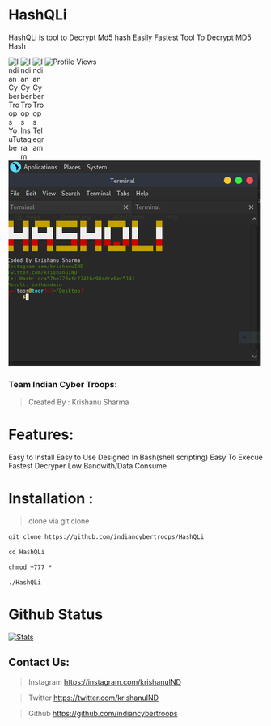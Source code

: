 # HashQLi
HashQLi is tool to Decrypt Md5 hash Easily 
Fastest Tool To Decrypt MD5 Hash
 <p>
 <a href="https://www.youtube.com/c/indiancybertroops">
    <img align="left" alt="Indian Cyber Troops YouTube" width="24px" src="https://cdn.jsdelivr.net/npm/simple-icons@3.2.0/icons/youtube.svg" />
  </a>
    <a href="https://instagram.com/indiancybertroops">
    <img align="left" alt="Indian Cyber Troops Instagram" width="24px" src="https://cdn.jsdelivr.net/npm/simple-icons@3.2.0/icons/instagram.svg" />
  </a>
     <a href="https://t.me/indiancybertroops">
    <img align="left" alt="Indian Cyber Troops Telegram" width="24px" src="https://cdn.jsdelivr.net/npm/simple-icons@3.2.0/icons/telegram.svg" />
  </a>

</p>
   
   ![Profile Views](https://hits.seeyoufarm.com/api/count/incr/badge.svg?url=https://github.com/indiancybertroopsy/&title=Profile%20Views)


![](HashQLi.png)

### Team Indian Cyber Troops:
>Created By : Krishanu Sharma 

# Features:
Easy to Install
Easy to Use
Designed In Bash(shell scripting)
Easy To Execue
Fastest Decryper
Low Bandwith/Data Consume

# Installation :
> clone via git clone

```
git clone https://github.com/indiancybertroops/HashQLi
```
```
cd HashQLi
```
```
chmod +777 *
```
```
./HashQLi
```
# Github Status
[![Stats](https://github-stats-alpha.vercel.app/api/?username=indiancybertroops&cc=fff&tc=DF7431&ic=DF7431 "Stats")](https://github.com/indiancybertroops "Stats")<br>

## Contact Us: 


>Instagram
https://instagram.com/krishanuIND


>Twitter
https://twitter.com/krishanuIND


>Github
https://github.com/indiancybertroops
